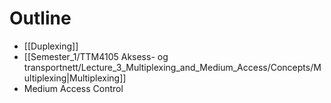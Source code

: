 
# Outline

* [[Duplexing]]
* [[Semester_1/TTM4105 Aksess- og transportnett/Lecture_3_Multiplexing_and_Medium_Access/Concepts/Multiplexing|Multiplexing]]
* Medium Access Control